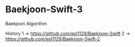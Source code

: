 # Baekjoon-Swift-3
Baekjoon Algorithm



History
1 -> https://github.com/esl1129/Baekjoon-Swift
2 -> https://github.com/esl1129/Baekjoon-Swift-2

